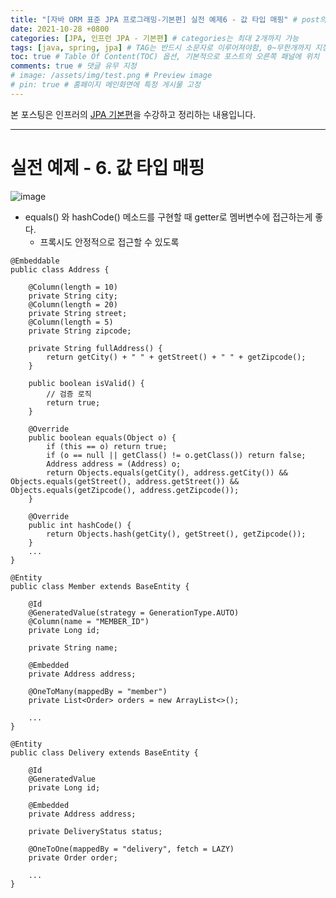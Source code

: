 ```yaml
---
title: "[자바 ORM 표준 JPA 프로그래밍-기본편] 실전 예제6 - 값 타입 매핑" # post의 layout이 기본적으로 post로 설정되어있어서 Front Matter에 따로 layout변수를 만들어 주지 않아도 됨
date: 2021-10-28 +0800
categories: [JPA, 인프런 JPA - 기본편] # categories는 최대 2개까지 가능
tags: [java, spring, jpa] # TAG는 반드시 소문자로 이루어져야함, 0~무한개까지 지정 가능
toc: true # Table Of Content(TOC) 옵션, 기본적으로 포스트의 오른쪽 패널에 위치
comments: true # 댓글 유무 지정
# image: /assets/img/test.png # Preview image
# pin: true # 홈페이지 메인화면에 특정 게시물 고정
---
```


본 포스팅은 인프러의 [JPA 기본편](https://www.inflearn.com/course/ORM-JPA-Basic#)을 수강하고 정리하는 내용입니다.

<hr>

# 실전 예제 - 6. 값 타입 매핑

![image](https://user-images.githubusercontent.com/44339530/139184735-f4b17b4f-74e2-4055-8c2d-85c9924b9356.png)

- equals() 와 hashCode() 메소드를 구현할 때 getter로 멤버변수에 접근하는게 좋다.
  - 프록시도 안정적으로 접근할 수 있도록

~~~
@Embeddable
public class Address {

    @Column(length = 10)
    private String city;
    @Column(length = 20)
    private String street;
    @Column(length = 5)
    private String zipcode;

    private String fullAddress() {
        return getCity() + " " + getStreet() + " " + getZipcode();
    }

    public boolean isValid() {
        // 검증 로직
        return true;
    }

    @Override
    public boolean equals(Object o) {
        if (this == o) return true;
        if (o == null || getClass() != o.getClass()) return false;
        Address address = (Address) o;
        return Objects.equals(getCity(), address.getCity()) && Objects.equals(getStreet(), address.getStreet()) && Objects.equals(getZipcode(), address.getZipcode());
    }

    @Override
    public int hashCode() {
        return Objects.hash(getCity(), getStreet(), getZipcode());
    }
    ...
}

@Entity
public class Member extends BaseEntity {

    @Id
    @GeneratedValue(strategy = GenerationType.AUTO)
    @Column(name = "MEMBER_ID")
    private Long id;

    private String name;

    @Embedded
    private Address address;

    @OneToMany(mappedBy = "member")
    private List<Order> orders = new ArrayList<>();

    ...
}

@Entity
public class Delivery extends BaseEntity {

    @Id
    @GeneratedValue
    private Long id;

    @Embedded
    private Address address;

    private DeliveryStatus status;

    @OneToOne(mappedBy = "delivery", fetch = LAZY)
    private Order order;

    ...
}
~~~